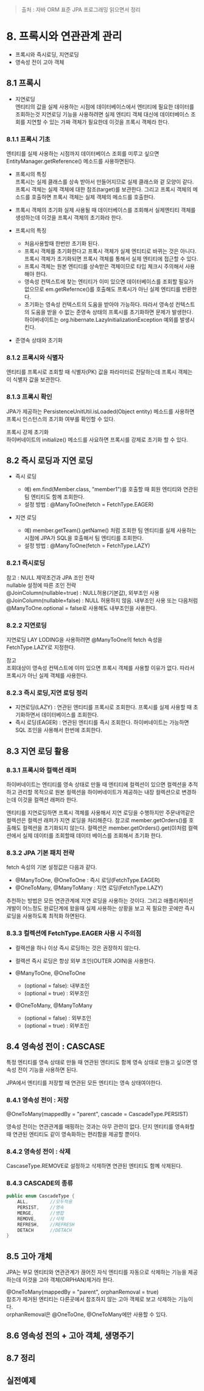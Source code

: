 > 출처 : 자바 ORM 표준 JPA 프로그래밍 읽으면서 정리  

# 8. 프록시와 연관관계 관리
- 프록시와 즉시로딩, 지연로딩
- 영속성 전이 고아 객체

## 8.1 프록시
- 지연로딩   
엔티티의 값을 실제 사용하는 시점에 데이터베이스에서 엔티티에 필요한 데이터를 조회하는것
지연로딩 기능을 사용하려면 실제 엔티티 객체 대신에 데이터베이스 조회를 지연할 수 있는 가짜 객체가 필요한데 이것을 프록시 객체라 한다.
  
### 8.1.1 프록시 기초
엔티티를 실제 사용하는 시점까지 데이터베이스 조회를 미루고 싶으면 EntityManager.getReference() 메소드를 사용하면된다.

- 프록시의 특징  
프록시는 실제 클래스를 상속 받아서 만들어지므로 실제 클래스와 겉 모양이 같다. 
프록시 객체는 실제 객체에 대한 참조(target)를 보관한다. 그리고 프록시 객체의 메소드를 호출하면 프록시 객체는 실제 객체의 메소드를 호출한다.
  
- 프록시 객체의 초기화
실제 사용될 때 데이터베이스를 조회해서 실제엔티티 객체를 생성하는데 이것을 프록시 객체의 초기화라 한다.
  
- 프록시의 특징
    * 처음사용할때 한번만 초기화 된다.
    * 프록시 객체를 초기화한다고 프록시 객체가 실제 엔티티로 바뀌는 것은 아니다. 프록시 객체가 초기화되면 프록시 객체를 통해서 
    실제 엔티티에 접근할 수 있다.
    * 프록시 객체는 원본 엔티티를 상속받은 객체이므로 타입 체크시 주의해서 사용해야 한다.
    * 영속성 컨텍스트에 찾는 엔티티가 이미 있으면 데이터베이스를 조회할 필요가 없으므로 em.getRefernce()를 호출해도 프록시가 아닌
    실제 엔티티를 반환한다.
    * 초기화는 영속성 컨텍스트의 도움을 받아야 가능하다. 따라서 영속성 컨텍스트의 도움을 받을 수 없는 준영속 상태의 프록시를 초기화하면
    문제가 발생한다. 하이버네이트는 org.hibernate.LazyInitializationException 예외를 발생시킨다.
      
- 준영속 상태와 초기화

### 8.1.2 프록시와 식별자
엔티티를 프록시로 조회할 때 식별자(PK) 값을 파라미터로 전달하는데 프록시 객체는 이 식별자 값을 보관한다.

### 8.1.3 프록시 확인
JPA가 제공하는 PersistenceUnitUtil.isLoaded(Object entity) 메소드를 사용하면 프록시 인스턴스의 초기화 여부를 확인할 수 있다.
 
프록시 강제 초기화  
하이버네이트의 initialize() 메소드를 사요하면 프록시를 강제로 초기화 할 수 있다.

## 8.2 즉시 로딩과 지연 로딩
- 즉시 로딩
    * 예) em.find(Member.class, "member1")를 호출할 때 회원 엔티티와 연관된 팀 엔티티도 함께 조회한다.
    * 설정 방법 : @ManyToOne(fetch = FetchType.EAGER)
    
- 지연 로딩
    * 예) member.getTeam().getName() 처럼 조회한 팀 엔티티를 실제 사용하는 시점에 JPA가 SQL을 호출해서 팀 엔티티를 조회한다.
    * 설정 방법 : @ManyToOne(fetch = FetchType.LAZY)
    
### 8.2.1 즉시로딩
참고 : NULL 제약조건과 JPA 조인 전략  
nullable 설정에 따른 조인 전략  
@JoinColumn(nullable=true) : NULL허용(기본값), 외부조인 사용
@JoinColumn(nullable=false) : NULL 허용하지 않음. 내부조인 사용
또는 다음처럼 @ManyToOne.optional = false로 사용해도 내부조인을 사용한다.

### 8.2.2 지연로딩
지연로딩 LAY LODING을 사용하려면 @ManyToOne의 fetch 속성을 FetchType.LAZY로 지정한다.

참고  
조회대상이 영속성 컨텍스트에 이미 있으면 프록시 객체를 사용할 이유가 없다. 따라서 프록시가 아닌 실제 객체를 사용한다.

### 8.2.3 즉시 로딩,지연 로딩 정리
- 지연로딩(LAZY) : 연관된 엔티티를 프록시로 조회한다. 프록시를 실제 사용할 때 초기화하면서 데이터베이스를 조회한다.
- 즉시 로딩(EAGER) : 연관된 엔티티를 즉시 조회한다. 하이버네이트는 가능하면 SQL 조인을 사용해서 한번에 조회한다.

## 8.3 지연 로딩 활용
### 8.3.1 프록시와 컬랙션 래퍼
하이버네이트는 엔티티를 영속 상태로 만들 때 엔티티에 컬렉션이 있으면 컬렉션을 추적하고 관리할 목적으로 원본 컬렉션을 하이버네이트가
제공하는 내장 컬렉션으로 변경하는데 이것을 컬렉션 래퍼라 한다.

엔티티를 지연로딩하면 프록시 객체를 사용해서 지연 로딩을 수행하지만 주문내역같은 컬렉션은 컬렉션 래퍼가 지연 로딩을 처리해준다.
참고로 member.getOrders()를 호출해도 컬렉션을 초기화되지 않는다. 컬렉션은 member.getOrders().get(0)처럼 컬렉션에서 실제 데이터를 조회할때
데이터 베이스를 조회해서 초기화 한다.

### 8.3.2 JPA 기본 패치 전략
fetch 속성의 기본 설정값은 다음과 같다.
- @ManyToOne, @OneToOne : 즉시 로딩(FetchType.EAGER)
- @OneToMany, @ManyToMany : 지연 로딩(FetchType.LAZY)

추천하는 방법은 모든 연관관계에 지연 로딩을 사용하는 것이다. 그리고 애플리케이션 개발이 어느정도 완료단계에 왔을때
실제 사용하는 상황을 보고 꼭 필요한 곳에만 즉시 로딩을 사용하도록 최적화 하면된다.

### 8.3.3 컬렉션에 FetchType.EAGER 사용 시 주의점
- 컬렉션을 하나 이상 즉시 로딩하는 것은 권장하지 않는다.
- 컬렉션 즉시 로딩은 항상 외부 조인(OUTER JOIN)을 사용한다.

- @ManyToOne, @OneToOne
  * (optional = false): 내부조인
  * (optional = true) : 외부조인
    
- @OneToMany, @ManyToMany
  * (optional = false) : 외부조인
  * (optional = true) : 외부조인
    
## 8.4 영속성 전이 : CASCASE
특정 엔티티를 영속 상태로 만들 때 연관된 엔티티도 함께 영속 상태로 만들고 싶으면 영속성 전이 기능을 사용하면 된다.

JPA에서 엔티티를 저장할 때 연관된 모든 엔티티는 영속 상태여야한다. 

### 8.4.1 영속성 전이 : 저장
@OneToMany(mappedBy = "parent", cascade = CascadeType.PERSIST)

영속성 전이는 연관관계를 매핑하는 것과는 아무 관련이 없다. 단지 엔티티를 영속화할 때 연관된 엔티티도 같이 영속화하는 편리함을 제공할 뿐이다.

### 8.4.2 영속성 전이 : 삭제
CascaseType.REMOVE로 설정하고 삭제하면 연관된 엔티티도 함꼐 삭제된다.

### 8.4.3 CASCADE의 종류
```java
public enum CascadeType {
    ALL,        //모두적용
    PERSIST,    //영속
    MERGE,      //병합
    REMOVE,     //삭제
    REFRESH,    //REFRESH
    DETACH      //DETACH
}
```

## 8.5 고아 개체
JPA는 부모 엔티티와 연관관계가 끊어진 자식 엔티티를 자동으로 삭제하는 기능을 제공하는데 이것을 고아 객체(ORPHAN)제거라 한다.

@OneToMany(mappedBy = "parent", orphanRemoval = true)  
참조가 제거된 엔티티는 다른곳에서 참조하지 않는 고아 객체로 보고 삭제하는 기능이다.  
orphanRemoval은 @OneToOne, @OneToMany에만 사용할 수 있다.

## 8.6 영속성 전의 + 고아 객체, 생명주기
## 8.7 정리

## 실전예제






